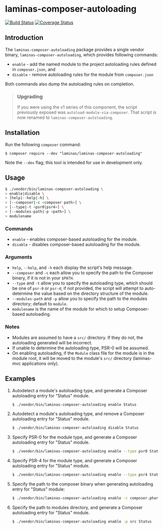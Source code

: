 laminas-composer-autoloading
=======================

[![Build Status](https://travis-ci.org/laminas/laminas-composer-autoloading.svg?branch=master)](https://travis-ci.org/laminas/laminas-composer-autoloading)
[![Coverage Status](https://coveralls.io/repos/github/laminas/laminas-composer-autoloading/badge.svg?branch=master)](https://coveralls.io/github/laminas/laminas-composer-autoloading?branch=master)

Introduction
------------

The `laminas-composer-autoloading` package provides a single vendor binary,
`laminas-composer-autoloading`, which provides following commands:

- `enable` - add the named module to the project autoloading rules
  defined in `composer.json`, and
- `disable` - remove autoloading rules for the module from
  `composer.json`

Both commands also dump the autoloading rules on completion.

> ### Upgrading
>
> If you were using the v1 series of this component, the script previously
> exposed was `autoload-module-via-composer`. That script is now renamed
> to `laminas-composer-autoloading`.

Installation
------------

Run the following `composer` command:

```console
$ composer require --dev "laminas/laminas-composer-autoloading"
```

Note the `--dev` flag; this tool is intended for use in development only.

Usage
-----

```bash
$ ./vendor/bin/laminas-composer-autoloading \
> enable|disable \
> [help|--help|-h] \
> [--composer|-c <composer path>] \
> [--type|-t <psr0|psr4>] \
> [--modules-path|-p <path>] \
> modulename
```

### Commands

- `enable` - enables composer-based autoloading for the module.
- `disable` - disables composer-based autoloading for the module.

### Arguments

- `help`, `--help`, and `-h` each display the script's help message.
- `--composer` and `-c` each allow you to specify the path to the Composer
  binary, if it is not in your `$PATH`.
- `--type` and `-t` allow you to specify the autoloading type, which should be
  one of `psr-0` or `psr-4`; if not provided, the script will attempt to
  auto-determine the value based on the directory structure of the module.
- `--modules-path` and `-p` allow you to specify the path to the modules
  directory; default to `module`.
- `modulename` is the name of the module for which to setup Composer-based
  autoloading.

### Notes

- Modules are assumed to have a `src/` directory. If they do not, the
  autoloading generated will be incorrect.
- If unable to determine the autoloading type, PSR-0 will be assumed.
- On enabling autoloading, if the `Module` class file for the module
  is in the module root, it will be moved to the module's `src/` directory
  (laminas-mvc applications only).

Examples
--------

1. Autodetect a module's autoloading type, and generate a Composer autoloading
   entry for "Status" module.

   ```bash
   $ ./vendor/bin/laminas-composer-autoloading enable Status
   ```
   
1. Autodetect a module's autoloading type, and remove a Composer autoloading
   entry for "Status" module.
   
   ```bash
   $ ./vendor/bin/laminas-composer-autoloading disable Status
   ```

1. Specify PSR-0 for the module type, and generate a Composer autoloading
   entry for "Status" module.

   ```bash
   $ ./vendor/bin/laminas-composer-autoloading enable --type psr0 Status
   ```

1. Specify PSR-4 for the module type, and generate a Composer autoloading
   entry for "Status" module.

   ```bash
   $ ./vendor/bin/laminas-composer-autoloading enable --type psr4 Status
   ```

1. Specify the path to the composer binary when generating autoloading entry
   for "Status" module:

   ```bash
   $ ./vendor/bin/laminas-composer-autoloading enable -c composer.phar Status
   ```

1. Specify the path to modules directory, and generate a Composer autoloading
   entry for "Status" module.

   ```bash
   $ ./vendor/bin/laminas-composer-autoloading enable -p src Status
   ```
